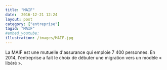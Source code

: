 ```yaml
---
title: "MAIF"
date:  2016-12-21 12:24
layout: post
category: ["entreprise"]
tagid: "MAIF"
#embed_youtube:
illustration: /images/MAIF.jpg
---
```

La MAIF est une mutuelle d'assurance qui emploie  7 400 personnes. En 2014, l'entreprise a fait le choix de débuter une migration vers un modèle « libéré ».
